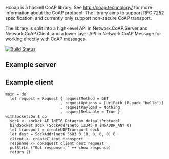 Hcoap is a haskell CoAP library. See http://coap.technology/ for more information about the CoAP
protocol. The library aims to support RFC 7252 specification, and currently only support non-secure
CoAP transport.

The library is split into a high-level API in Network.CoAP.Server and Network.CoAP.Client, and a lower layer API in Network.CoAP.Message for working directly with CoAP messages.

[![Build Status](https://travis-ci.org/lulf/hcoap.svg?branch=master)](https://travis-ci.org/lulf/hcoap)

## Example server

## Example client
    main = do
      let request = Request { requestMethod = GET
                            , requestOptions = [UriPath (B.pack "hello")]
                            , requestPayload = Nothing
                            , requestReliable = True }
    withSocketsDo $ do
      sock <- socket AF_INET6 Datagram defaultProtocol
      bindSocket sock (SockAddrInet6 12345 0 iN6ADDR_ANY 0)
      let transport = createUDPTransport sock
      let dest = SockAddrInet6 5683 0 (0, 0, 0, 0) 0
      client <- createClient transport
      response <- doRequest client dest request
      putStrLn ("Got response: " ++ show response)
      return ()
